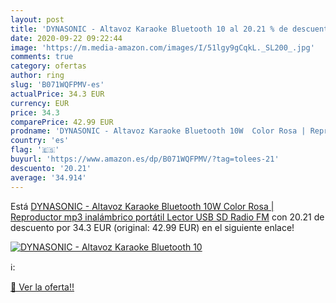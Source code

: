 ```yaml
---
layout: post
title: 'DYNASONIC - Altavoz Karaoke Bluetooth 10 al 20.21 % de descuento'
date: 2020-09-22 09:22:44
image: 'https://m.media-amazon.com/images/I/51lgy9gCqkL._SL200_.jpg'
comments: true
category: ofertas
author: ring
slug: 'B071WQFPMV-es'
actualPrice: 34.3 EUR
currency: EUR
price: 34.3
comparePrice: 42.99 EUR
prodname: 'DYNASONIC - Altavoz Karaoke Bluetooth 10W  Color Rosa | Reproductor mp3 inalámbrico portátil  Lector USB SD  Radio FM'
country: 'es'
flag: '🇪🇸'
buyurl: 'https://www.amazon.es/dp/B071WQFPMV/?tag=tolees-21'
descuento: '20.21'
average: '34.914'
---
```


Está [DYNASONIC - Altavoz Karaoke Bluetooth 10W  Color Rosa | Reproductor mp3 inalámbrico portátil  Lector USB SD  Radio FM](https://www.amazon.es/dp/B071WQFPMV/?tag=tolees-21) con 20.21 de descuento por 34.3 EUR (original: 42.99 EUR) en el siguiente enlace!

[![DYNASONIC - Altavoz Karaoke Bluetooth 10](https://m.media-amazon.com/images/I/51lgy9gCqkL._SL200_.jpg)](https://www.amazon.es/dp/B071WQFPMV/?tag=tolees-21)

ℹ️:


[🛒 Ver la oferta!!](https://www.amazon.es/dp/B071WQFPMV/?tag=tolees-21)
